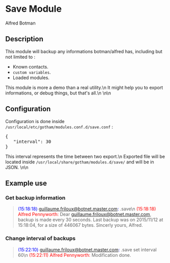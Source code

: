 # Save Module

<span class="label label-success">Alfred</span> <span class="label label-primary">Botman</span>

## Description

This module will backup any informations botman/alfred has, including but not limited to :
- Known contacts.
- `custom variables`.
- Loaded modules.

This module is more a demo than a real utility.\n
It might help you to export informations, or debug things, but that's all.\n
\n\n

## Configuration

Configuration is done inside `/usr/local/etc/gotham/modules.conf.d/save.conf` :
<pre>
{
   "interval": 30
}
</pre>

This interval represents the time between two export.\n
Exported file will be located inside `/usr/local/share/gotham/modules.d/save/` and will be in JSON.
\n\n

## Example use

### Get backup information

> <span style="color:blue">(15:18:18) guillaume.friloux@botnet.master.com:</span> .save\n
> <span style="color:red">(15:18:18) Alfred Pennyworth:</span> Dear guillaume.friloux@botnet.master.com, backup is made every 30 seconds. Last backup was on 2015/11/12 at 15:18:04, for a size of 446067 bytes. Sincerly yours, Alfred.

### Change interval of backups

> <span style="color:blue">(15:22:10) guillaume.friloux@botnet.master.com:</span> .save set interval 60\n
> <span style="color:red">(15:22:11) Alfred Pennyworth:</span> Modification done.
